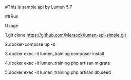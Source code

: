 #This is sample api by Lumen 5.7

##Run

Usage

1.git clone https://github.com/Mersock/lumen-api-simple.git

2.docker-compose up -d

3.docker exec -it lumen_training composer install

4.docker exec -it lumen_training php artisan migrate

5.docker exec -it lumen_training php artisan db:seed

